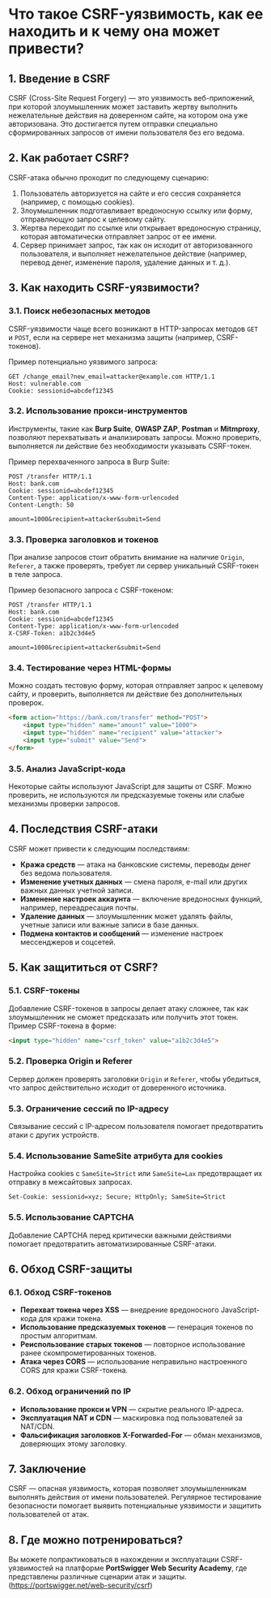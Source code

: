 # Что такое CSRF-уязвимость, как ее находить и к чему она может привести?

## 1. Введение в CSRF

CSRF (Cross-Site Request Forgery) — это уязвимость веб-приложений, при которой злоумышленник может заставить жертву выполнить нежелательные действия на доверенном сайте, на котором она уже авторизована. Это достигается путем отправки специально сформированных запросов от имени пользователя без его ведома.

## 2. Как работает CSRF?

CSRF-атака обычно проходит по следующему сценарию:

1. Пользователь авторизуется на сайте и его сессия сохраняется (например, с помощью cookies).
2. Злоумышленник подготавливает вредоносную ссылку или форму, отправляющую запрос к целевому сайту.
3. Жертва переходит по ссылке или открывает вредоносную страницу, которая автоматически отправляет запрос от ее имени.
4. Сервер принимает запрос, так как он исходит от авторизованного пользователя, и выполняет нежелательное действие (например, перевод денег, изменение пароля, удаление данных и т. д.).

## 3. Как находить CSRF-уязвимости?

### 3.1. Поиск небезопасных методов

CSRF-уязвимости чаще всего возникают в HTTP-запросах методов `GET` и `POST`, если на сервере нет механизма защиты (например, CSRF-токенов).

Пример потенциально уязвимого запроса:
```http
GET /change_email?new_email=attacker@example.com HTTP/1.1
Host: vulnerable.com
Cookie: sessionid=abcdef12345
```

### 3.2. Использование прокси-инструментов

Инструменты, такие как **Burp Suite**, **OWASP ZAP**, **Postman** и **Mitmproxy**, позволяют перехватывать и анализировать запросы. Можно проверить, выполняется ли действие без необходимости указывать CSRF-токен.

Пример перехваченного запроса в Burp Suite:
```http
POST /transfer HTTP/1.1
Host: bank.com
Cookie: sessionid=abcdef12345
Content-Type: application/x-www-form-urlencoded
Content-Length: 50

amount=1000&recipient=attacker&submit=Send
```

### 3.3. Проверка заголовков и токенов

При анализе запросов стоит обратить внимание на наличие `Origin`, `Referer`, а также проверять, требует ли сервер уникальный CSRF-токен в теле запроса.

Пример безопасного запроса с CSRF-токеном:
```http
POST /transfer HTTP/1.1
Host: bank.com
Cookie: sessionid=abcdef12345
Content-Type: application/x-www-form-urlencoded
X-CSRF-Token: a1b2c3d4e5

amount=1000&recipient=attacker&submit=Send
```

### 3.4. Тестирование через HTML-формы

Можно создать тестовую форму, которая отправляет запрос к целевому сайту, и проверить, выполняется ли действие без дополнительных проверок.
```html
<form action="https://bank.com/transfer" method="POST">
    <input type="hidden" name="amount" value="1000">
    <input type="hidden" name="recipient" value="attacker">
    <input type="submit" value="Send">
</form>
```

### 3.5. Анализ JavaScript-кода

Некоторые сайты используют JavaScript для защиты от CSRF. Можно проверить, не используются ли предсказуемые токены или слабые механизмы проверки запросов.

## 4. Последствия CSRF-атаки

CSRF может привести к следующим последствиям:

- **Кража средств** — атака на банковские системы, переводы денег без ведома пользователя.
- **Изменение учетных данных** — смена пароля, e-mail или других важных данных учетной записи.
- **Изменение настроек аккаунта** — включение вредоносных функций, например, переадресация почты.
- **Удаление данных** — злоумышленник может удалять файлы, учетные записи или важные записи в базе данных.
- **Подмена контактов и сообщений** — изменение настроек мессенджеров и соцсетей.

## 5. Как защититься от CSRF?

### 5.1. CSRF-токены

Добавление CSRF-токенов в запросы делает атаку сложнее, так как злоумышленник не сможет предсказать или получить этот токен.
Пример CSRF-токена в форме:
```html
<input type="hidden" name="csrf_token" value="a1b2c3d4e5">
```

### 5.2. Проверка Origin и Referer

Сервер должен проверять заголовки `Origin` и `Referer`, чтобы убедиться, что запрос действительно исходит от доверенного источника.

### 5.3. Ограничение сессий по IP-адресу

Связывание сессий с IP-адресом пользователя помогает предотвратить атаки с других устройств.

### 5.4. Использование SameSite атрибута для cookies

Настройка cookies с `SameSite=Strict` или `SameSite=Lax` предотвращает их отправку в межсайтовых запросах.
```http
Set-Cookie: sessionid=xyz; Secure; HttpOnly; SameSite=Strict
```

### 5.5. Использование CAPTCHA

Добавление CAPTCHA перед критически важными действиями помогает предотвратить автоматизированные CSRF-атаки.

## 6. Обход CSRF-защиты

### 6.1. Обход CSRF-токенов

- **Перехват токена через XSS** — внедрение вредоносного JavaScript-кода для кражи токена.
- **Использование предсказуемых токенов** — генерация токенов по простым алгоритмам.
- **Реиспользование старых токенов** — повторное использование ранее скомпрометированных токенов.
- **Атака через CORS** — использование неправильно настроенного CORS для кражи CSRF-токена.

### 6.2. Обход ограничений по IP

- **Использование прокси и VPN** — скрытие реального IP-адреса.
- **Эксплуатация NAT и CDN** — маскировка под пользователей за NAT/CDN.
- **Фальсификация заголовков X-Forwarded-For** — обман механизмов, доверяющих этому заголовку.

## 7. Заключение

CSRF — опасная уязвимость, которая позволяет злоумышленникам выполнять действия от имени пользователей. Регулярное тестирование безопасности помогает выявить потенциальные уязвимости и защитить пользователей от атак.

## 8. Где можно потренироваться?
Вы можете попрактиковаться в нахождении и эксплуатации CSRF-уязвимостей на платформе **PortSwigger Web Security Academy**, где представлены различные сценарии атак и защиты.(https://portswigger.net/web-security/csrf)
